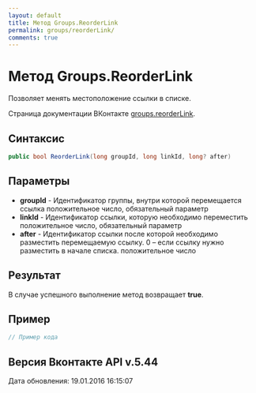 ```yaml
---
layout: default
title: Метод Groups.ReorderLink
permalink: groups/reorderLink/
comments: true
---
```

# Метод Groups.ReorderLink
Позволяет менять местоположение ссылки в списке.

Страница документации ВКонтакте [groups.reorderLink](https://vk.com/dev/groups.reorderLink).
## Синтаксис
``` csharp
public bool ReorderLink(long groupId, long linkId, long? after)
```

## Параметры
+ **groupId** - Идентификатор группы, внутри которой перемещается ссылка положительное число, обязательный параметр
+ **linkId** - Идентификатор ссылки, которую необходимо переместить положительное число, обязательный параметр
+ **after** - Идентификатор ссылки после которой необходимо разместить перемещаемую ссылку. 0 – если ссылку нужно разместить в начале списка. положительное число

## Результат
В случае успешного выполнение метод возвращает **true**.

## Пример
``` csharp
// Пример кода
```

## Версия Вконтакте API v.5.44
Дата обновления: 19.01.2016 16:15:07

